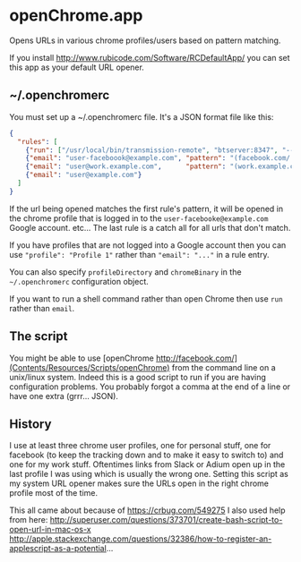 # openChrome.app

Opens URLs in various chrome profiles/users based on pattern matching.

If you install http://www.rubicode.com/Software/RCDefaultApp/ you can set this app as your default URL opener.

## ~/.openchromerc

You must set up a ~/.openchromerc file. It's a JSON format file like this:

```json
{
  "rules": [
    {"run": ["/usr/local/bin/transmission-remote", "btserver:8347", "--add", "%(url)s"], "pattern": "^magnet:"},
    {"email": "user-faceboook@example.com", "pattern": "(facebook.com/|fb.me/)"},
    {"email": "user@work.example.com",      "pattern": "(work.example.com|(docs|drive).google.com/)"},
    {"email": "user@example.com"}
  ]
}
```

If the url being opened matches the first rule's pattern, it will be opened in the chrome profile that is logged in to the `user-facebooke@example.com` Google account. etc...
The last rule is a catch all for all urls that don't match.

If you have profiles that are not logged into a Google account then you can use `"profile": "Profile 1"` rather than `"email": "..."` in a rule entry.

You can also specify `profileDirectory` and `chromeBinary` in the `~/.openchromerc` configuration object.

If you want to run a shell command rather than open Chrome then use `run` rather than `email`.

## The script

You might be able to use [openChrome http://facebook.com/](Contents/Resources/Scripts/openChrome) from the command line on a unix/linux system. Indeed this is a good script to run if you are having configuration problems. You probably forgot a comma at the end of a line or have one extra (grrr... JSON).

## History

I use at least three chrome user profiles, one for personal stuff, one for facebook (to keep the tracking down and to make it easy to switch to) and one for my work stuff. Oftentimes links from Slack or Adium open up in the last profile I was using which is usually the wrong one. Setting this script as my system URL opener makes sure the URLs open in the right chrome profile most of the time.

This all came about because of https://crbug.com/549275
I also used help from here:
http://superuser.com/questions/373701/create-bash-script-to-open-url-in-mac-os-x
http://apple.stackexchange.com/questions/32386/how-to-register-an-applescript-as-a-potential...
